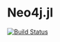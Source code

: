 # Neo4j.jl

[![Build Status](https://travis-ci.org/glesica/Neo4j.jl.jl.png)](https://travis-ci.org/glesica/Neo4j.jl.jl)
